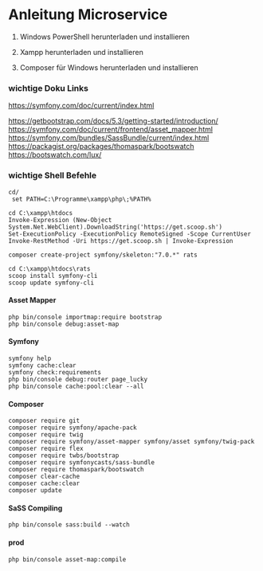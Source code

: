 # Anleitung Microservice #


1. Windows PowerShell herunterladen und installieren

2. Xampp herunterladen und installieren

3. Composer für Windows herunterladen und installieren



### wichtige Doku Links ###
https://symfony.com/doc/current/index.html



https://getbootstrap.com/docs/5.3/getting-started/introduction/
https://symfony.com/doc/current/frontend/asset_mapper.html
https://symfony.com/bundles/SassBundle/current/index.html
https://packagist.org/packages/thomaspark/bootswatch
https://bootswatch.com/lux/


### wichtige Shell Befehle ###

    cd/
     set PATH=C:\Programme\xampp\php\;%PATH%

    cd C:\xampp\htdocs
    Invoke-Expression (New-Object System.Net.WebClient).DownloadString('https://get.scoop.sh')
    Set-ExecutionPolicy -ExecutionPolicy RemoteSigned -Scope CurrentUser
    Invoke-RestMethod -Uri https://get.scoop.sh | Invoke-Expression

    composer create-project symfony/skeleton:"7.0.*" rats

    cd C:\xampp\htdocs\rats
    scoop install symfony-cli
    scoop update symfony-cli

#### Asset Mapper ####
    php bin/console importmap:require bootstrap
    php bin/console debug:asset-map

#### Symfony ####
    symfony help
    symfony cache:clear
    symfony check:requirements
    php bin/console debug:router page_lucky
    php bin/console cache:pool:clear --all

#### Composer ####
    composer require git
    composer require symfony/apache-pack
    composer require twig
    composer require symfony/asset-mapper symfony/asset symfony/twig-pack
    composer require flex
    composer require twbs/bootstrap
    composer require symfonycasts/sass-bundle
    composer require thomaspark/bootswatch
    composer clear-cache
    composer cache:clear
    composer update


#### SaSS Compiling ####
    php bin/console sass:build --watch

#### prod ####
    php bin/console asset-map:compile